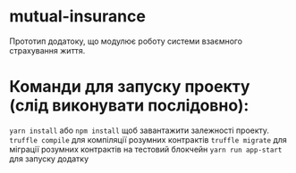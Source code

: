 # mutual-insurance
Прототип додатоку, що модулює роботу системи взаємного страхування життя.

# Команди для запуску проекту (слід виконувати послідовно):
`yarn install` або `npm install` щоб завантажити залежності проекту.
`truffle compile` для компіляції розумних контрактів
`truffle migrate` для міграції розумних контрактів на тестовий блокчейн
`yarn run app-start` для запуску додатку
